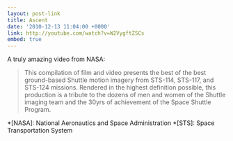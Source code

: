 ```yaml
---
layout: post-link
title: Ascent
date: '2010-12-13 11:04:00 +0000'
link: http://youtube.com/watch?v=W2VygftZSCs
embed: true
---
```

A truly amazing video from NASA:

> This compilation of film and video presents the best of the best ground-based Shuttle motion imagery from STS-114, STS-117, and STS-124 missions. Rendered in the highest definition possible, this production is a tribute to the dozens of men and women of the Shuttle imaging team and the 30yrs of achievement of the Space Shuttle Program.

*[NASA]: National Aeronautics and Space Administration
*[STS]: Space Transportation System